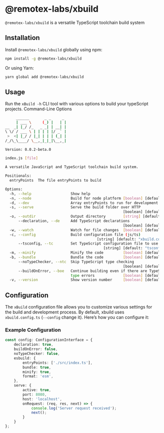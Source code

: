 # @remotex-labs/xbuild

`@remotex-labs/xbuild` is a versatile TypeScript toolchain build system

## Installation

Install `@remotex-labs/xbuild` globally using npm:

```bash
npm install -g @remotex-labs/xbuild
```

Or using Yarn:

```bash
yarn global add @remotex-labs/xbuild
```

## Usage

Run the `xBuild -h` CLI tool with various options to build your typeScript projects.
Command-Line Options

```bash
     ______       _ _     _
     | ___ \     (_) |   | |
__  _| |_/ /_   _ _| | __| |
\ \/ / ___ \ | | | | |/ _` |
 >  <| |_/ / |_| | | | (_| |
/_/\_\____/ \__,_|_|_|\__,_|

Version: 0.0.2-beta.0

index.js [file]

A versatile JavaScript and TypeScript toolchain build system.

Positionals:
  entryPoints  The file entryPoints to build                            [string]

Options:
  -h, --help                  Show help                                [boolean]
  -n, --node                  Build for node platform [boolean] [default: false]
  -d, --dev                   Array entryPoints to run for development   [array]
  -s, --serve                 Serve the build folder over HTTP
                                                      [boolean] [default: false]
  -o, --outdir                Output directory        [string] [default: "dist"]
      --declaration, --de     Add TypeScript declarations
                                                      [boolean] [default: false]
  -w, --watch                 Watch for file changes  [boolean] [default: false]
  -c, --config                Build configuration file (js/ts)
                                          [string] [default: "xbuild.config.ts"]
      --tsconfig, --tc        Set TypeScript configuration file to use
                                             [string] [default: "tsconfig.json"]
  -m, --minify                Minify the code         [boolean] [default: false]
  -b, --bundle                Bundle the code         [boolean] [default: false]
      --noTypeChecker, --ntc  Skip TypeScript type checking
                                                      [boolean] [default: false]
      --buildOnError, --boe   Continue building even if there are TypeScript
                              type errors             [boolean] [default: false]
  -v, --version               Show version number     [boolean] [default: false]

```

## Configuration

The `xBuild` configuration file allows you to customize various settings for the build and development process. By default, xbuild uses `xbuild.config.ts` (`--config` change it). Here’s how you can configure it:

### Example Configuration
```typescript
const config: ConfigurationInterface = {
    declaration: true,
    buildOnError: false,
    noTypeChecker: false,
    esbuild: {
        entryPoints: ['./src/index.ts'],
        bundle: true,
        minify: true,
        format: 'esm',
    },
    serve: {
        active: true,
        port: 8080,
        host: 'localhost',
        onRequest: (req, res, next) => {
            console.log('Server request received');
            next();
        }
    }
};
```
